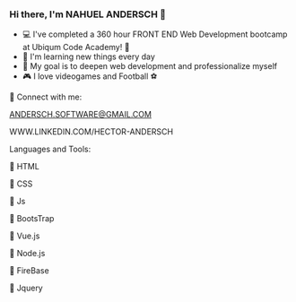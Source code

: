 ### Hi there, I'm NAHUEL ANDERSCH 👋





- :computer: I've completed a 360 hour FRONT END Web Development bootcamp at Ubiqum Code Academy! :scroll:
- :pencil: I'm learning new things every day 
- :pushpin: My goal is to deepen web development and professionalize myself
- :video_game: I love videogames and Football :soccer:

:email: Connect with me:

ANDERSCH.SOFTWARE@GMAIL.COM

WWW.LINKEDIN.COM/HECTOR-ANDERSCH

Languages and Tools:

:white_square_button: HTML

:white_square_button: CSS

:white_square_button: Js

:white_square_button: BootsTrap

:white_square_button: Vue.js

:white_square_button: Node.js

:white_square_button: FireBase

:white_square_button: Jquery





